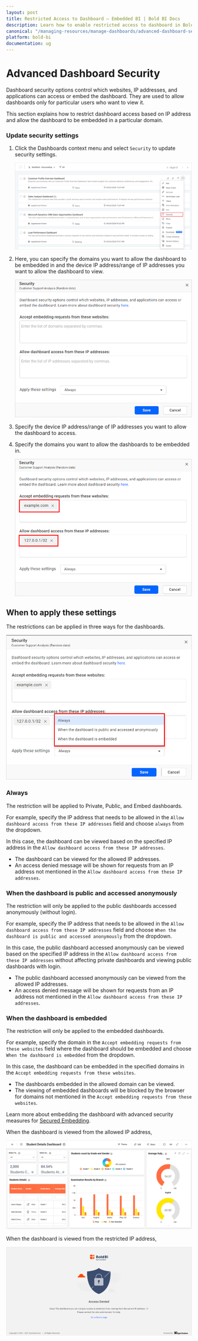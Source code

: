 ```yaml
---
layout: post
title: Restricted Access to Dashboard – Embedded BI | Bold BI Docs
description: Learn how to enable restricted access to dashboard in Bold BI Embedded through restricting websites, IP addresses and applications.
canonical: "/managing-resources/manage-dashboards/advanced-dashboard-security/"
platform: bold-bi
documentation: ug
---
```


# Advanced Dashboard Security

Dashboard security options control which websites, IP addresses, and applications can access or embed the dashboard. They are used to allow dashboards only for particular users who want to view it.

This section explains how to restrict dashboard access based on IP address and allow the dashboard to be embedded in a particular domain.

### Update security settings

1.  Click the Dashboards context menu and select `Security` to update security settings.

    ![Get Security Option](/static/assets/managing-resources/manage-dashboards/images/get-security-option.png)

2. Here, you can specify the domains you want to allow the dashboard to be embedded in and the device IP address/range of IP addresses you want to allow the dashboard to view.

   ![Get Security Dialog](/static/assets/managing-resources/manage-dashboards/images/get-security-dialog.png#width=55%)

3. Specify the device IP address/range of IP addresses you want to allow the dashboard to access.

4. Specify the domains you want to allow the dashboards to be embedded in.

    ![Get Restricted Content](/static/assets/managing-resources/manage-dashboards/images/get-restricted-content.png#width=55%)

## When to apply these settings

The restrictions can be applied in three ways for the dashboards.

![Get Settings Dropdown](/static/assets/managing-resources/manage-dashboards/images/get-settings-dropdown.png#width=55%)

### Always

The restriction will be applied to Private, Public, and Embed dashboards.

For example, specify the IP address that needs to be allowed in the `Allow dashboard access from these IP addresses` field and choose `always` from the dropdown.

In this case, the dashboard can be viewed based on the specified IP address in the `Allow dashboard access from these IP addresses`.
   
* The dashboard can be viewed for the allowed IP addresses.
* An access denied message will be shown for requests from an IP address not mentioned in the `Allow dashboard access from these IP addresses`.

### When the dashboard is public and accessed anonymously

The restriction will only be applied to the public dashboards accessed anonymously (without login).

For example, specify the IP address that needs to be allowed in the `Allow dashboard access from these IP addresses` field and choose `When the dashboard is public and accessed anonymously` from the dropdown.
    
In this case, the public dashboard accessed anonymously can be viewed based on the specified IP address in the `Allow dashboard access from these IP addresses` without affecting private dashboards and viewing public dashboards with login.
   
* The public dashboard accessed anonymously can be viewed from the allowed IP addresses.
* An access denied message will be shown for requests from an IP address not mentioned in the `Allow dashboard access from these IP addresses`.

### When the dashboard is embedded

The restriction will only be applied to the embedded dashboards.

For example, specify the domain in the `Accept embedding requests from these websites` field where the dashboard should be embedded and choose `When the dashboard is embedded` from the dropdown.

In this case, the dashboard can be embedded in the specified domains in the `Accept embedding requests from these websites`.

* The dashboards embedded in the allowed domain can be viewed.
* The viewing of embedded dashboards will be blocked by the browser for domains not mentioned in the `Accept embedding requests from these websites`.

Learn more about embedding the dashboard with advanced security measures for [Secured Embedding](/embedding-options/iframe-embedding/secured-embedding/).

When the dashboard is viewed from the allowed IP address,

![dashboard-rendering-page](/static/assets/managing-resources/manage-dashboards/images/dashboard-rendering.png)

When the dashboard is viewed from the restricted IP address,

![access-denied-page](/static/assets/managing-resources/manage-dashboards/images/restriction-access-denied.png)